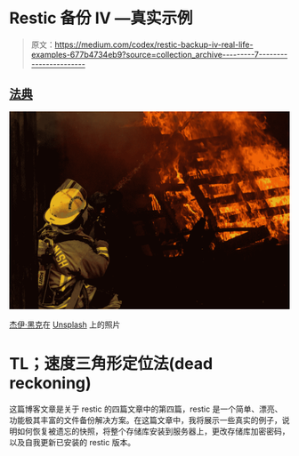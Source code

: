 # Restic 备份 IV —真实示例

> 原文：<https://medium.com/codex/restic-backup-iv-real-life-examples-677b4734eb9?source=collection_archive---------7----------------------->

## [法典](http://medium.com/codex)

![](img/94601223cc7b64dfe0816f1618aade3f.png)

[杰伊·黑克](https://unsplash.com/@jayrheike?utm_source=unsplash&utm_medium=referral&utm_content=creditCopyText)在 [Unsplash](https://unsplash.com/s/photos/firefighting?utm_source=unsplash&utm_medium=referral&utm_content=creditCopyText) 上的照片

# TL；速度三角形定位法(dead reckoning)

这篇博客文章是关于 restic 的四篇文章中的第四篇，restic 是一个简单、漂亮、功能极其丰富的文件备份解决方案。在这篇文章中，我将展示一些真实的例子，说明如何恢复被遗忘的快照，将整个存储库安装到服务器上，更改存储库加密密码，以及自我更新已安装的 restic 版本。